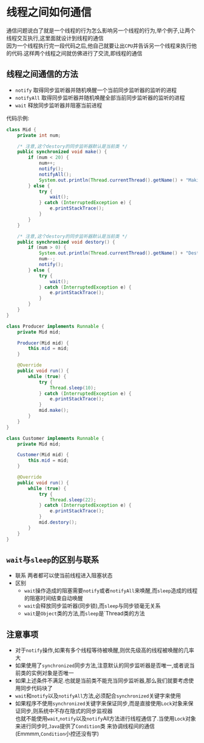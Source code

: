 # 线程之间如何通信

通信问题说白了就是一个线程的行为怎么影响另一个线程的行为,举个例子,让两个线程交互执行,这里面就设计到线程的通信  
因为一个线程执行完一段代码之后,他自己就要让出`CPU`并告诉另一个线程来执行他的代码.这样两个线程之间就仿佛进行了交流,即线程的通信  

## 线程之间通信的方法

- `notify`    取得同步监听器并随机唤醒一个当前同步监听器的监听的进程
- `notifyAll` 取得同步监听器并随机唤醒全部当前同步监听器的监听的进程
- `wait`      释放同步监听器并阻塞当前进程

代码示例:

```Java
class Mid {
    private int num;

    /* 注意,这个destory的同步监听器默认是当前类 */
    public synchronized void make() {
        if (num < 20) {
            num++;
            notify();
            notifyAll();
            System.out.println(Thread.currentThread().getName() + "Making...No." + num);
        } else {
            try {
                wait();
            } catch (InterruptedException e) {
                e.printStackTrace();
            }
        }
    }

    /* 注意,这个destory的同步监听器默认是当前类 */
    public synchronized void destory() {
        if (num > 0) {
            System.out.println(Thread.currentThread().getName() + "Destoring...No." + num);
            num--;
            notify();
        } else {
            try {
                wait();
            } catch (InterruptedException e) {
                e.printStackTrace();
            }
        }
    }
}

class Producer implements Runnable {
    private Mid mid;

    Producer(Mid mid) {
        this.mid = mid;
    }

    @Override
    public void run() {
        while (true) {
            try {
                Thread.sleep(10);
            } catch (InterruptedException e) {
                e.printStackTrace();
            }
            mid.make();
        }
    }
}

class Customer implements Runnable {
    private Mid mid;

    Customer(Mid mid) {
        this.mid = mid;
    }

    @Override
    public void run() {
        while (true) {
            try {
                Thread.sleep(22);
            } catch (InterruptedException e) {
                e.printStackTrace();
            }
            mid.destory();
        }
    }
}
```

## `wait`与`sleep`的区别与联系

- 联系
  两者都可以使当前线程进入阻塞状态
- 区别
  - `wait`操作造成的阻塞需要`notify`或者`notifyAll`来唤醒,而`sleep`造成的线程的阻塞时间结束自动唤醒
  - `wait`会释放同步监听器(同步锁),而`sleep`与同步锁毫无关系
  - `wait`是`Object`类的方法,而`sleep`是`Thread类的方法

## 注意事项

- 对于`notify`操作,如果有多个线程等待被唤醒,则优先级高的线程被唤醒的几率大
- 如果使用了`synchronized`同步方法,注意默认的同步监听器是否唯一,或者说当前类的实例对象是否唯一
- 如果上述条件不满足.也就是当前类不能充当同步监听器,那么我们就要考虑使用同步代码块了
- `wait`和`notify`以及`notifyAll`方法,必须配合`synchronized`关键字来使用
- 如果程序不使用`synchronized`关键字来保证同步,而是直接使用`Lock`对象来保证同步,则系统中不存在隐式的同步监视器  
  也就不能使用`wait`,`notify`以及`notify`All方法进行线程通信了.当使用`Lock`对象来进行同步时,`Java`提供了`Condition`类
  来协调线程间的通信(Emmmm,`Condition`小控还没有学)